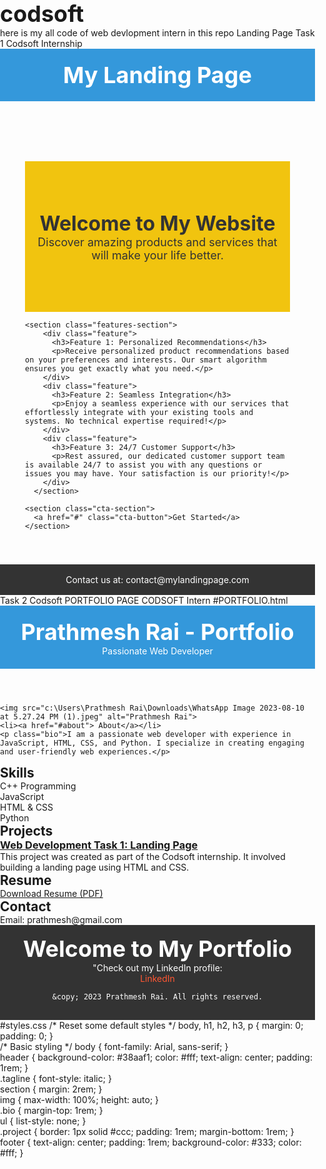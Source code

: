 # codsoft
here is my all code of web devlopment intern in this repo
Landing Page 
Task 1 Codsoft Internship
<!DOCTYPE html>
<html lang="en">
<head>
  <meta charset="UTF-8">
  <meta name="viewport" content="width=device-width, initial-scale=1.0">
  <title>My Landing Page</title>
  <style>
    /* Reset default styles */
    body, h1, p, ul, li {
      margin: 0;
      padding: 0;
    }

    body {
      font-family: Arial, sans-serif;
      line-height: 1.6;
      background-color: #f9f9f9;
    }

    /* Header styles */
    header {
      background-color: #3498db;
      color: white;
      padding: 20px;
      text-align: center;
    }

    h1 {
      font-size: 36px;
    }

    /* Main content styles */
    main {
      padding: 40px;
    }

    .hero-section {
      text-align: center;
      padding: 80px 20px;
      background-color: #f1c40f;
      color: #333;
    }

    .hero-section h2 {
      font-size: 32px;
    }

    .hero-section p {
      font-size: 18px;
    }

    /* Features section styles */
    .features-section {
      display: flex;
      justify-content: space-around;
      padding: 40px 0;
    }

    .feature {
      text-align: center;
      max-width: 300px;
      padding: 20px;
      background-color: #fff;
      border-radius: 10px;
      box-shadow: 0 0 10px rgba(0, 0, 0, 0.2);
    }

    .feature h3 {
      font-size: 24px;
    }

    .feature p {
      font-size: 16px;
    }

    /* Call-to-action styles */
    .cta-section {
      text-align: center;
      padding: 40px 0;
    }

    .cta-button {
      display: inline-block;
      padding: 15px 30px;
      background-color: #3498db;
      color: white;
      font-size: 18px;
      text-decoration: none;
      border-radius: 5px;
    }

    /* Footer styles */
    footer {
      text-align: center;
      padding: 20px;
      background-color: #222;
      color: white;
    }

    footer a {
      color: white;
      text-decoration: none;
    }
  </style>
</head>
<body>
  <header>
    <h1>My Landing Page</h1>
  </header>

  <main>
    <section class="hero-section">
      <h2>Welcome to My Website</h2>
      <p>Discover amazing products and services that will make your life better.</p>
    </section>

    <section class="features-section">
        <div class="feature">
          <h3>Feature 1: Personalized Recommendations</h3>
          <p>Receive personalized product recommendations based on your preferences and interests. Our smart algorithm ensures you get exactly what you need.</p>
        </div>
        <div class="feature">
          <h3>Feature 2: Seamless Integration</h3>
          <p>Enjoy a seamless experience with our services that effortlessly integrate with your existing tools and systems. No technical expertise required!</p>
        </div>
        <div class="feature">
          <h3>Feature 3: 24/7 Customer Support</h3>
          <p>Rest assured, our dedicated customer support team is available 24/7 to assist you with any questions or issues you may have. Your satisfaction is our priority!</p>
        </div>
      </section>

    <section class="cta-section">
      <a href="#" class="cta-button">Get Started</a>
    </section>
  </main>

  <footer>
    <p>Contact us at: <a href="mailto:contact@mylandingpage.com">contact@mylandingpage.com</a></p>
  </footer>
</body>
</html>
Task 2 Codsoft
PORTFOLIO PAGE 
CODSOFT Intern
#PORTFOLIO.html
<!DOCTYPE html>
<html lang="en">
<head>
  <meta charset="UTF-8">
  <meta name="viewport" content="width=device-width, initial-scale=1.0">
  <link rel="stylesheet" href="styles.css">
  <style>
    /* Reset default margin and padding */
    body, h1, h2, h3, p {
      margin: 0;
      padding: 0;
    }

    /* Basic styling */
    body {
      font-family: Arial, sans-serif;
      background-image: rgb(9, 10, 10 to bottom, #f0f0f0, #c0c0c0);
      background-attachment: fixed;
    }

    /* Rest of your CSS styles */
    /* ... */
  </style>
</head>
<body>
  <header class="header">
    <nav class="navbar">
      <div class="navbar-container container">
        <div>
          <h1 class="navbar-brand">Prathmesh Rai - Portfolio</h1>
        </div>
      </nav>
    <p class="tagline">Passionate Web Developer</p>
  </header>

    <img src="c:\Users\Prathmesh Rai\Downloads\WhatsApp Image 2023-08-10 at 5.27.24 PM (1).jpeg" alt="Prathmesh Rai">
    <li><a href="#about"> About</a></li>
    <p class="bio">I am a passionate web developer with experience in JavaScript, HTML, CSS, and Python. I specialize in creating engaging and user-friendly web experiences.</p>
  </section>
  
  <section id="skills">
    <h2>Skills</h2>
    <ul>
      <li>C++ Programming</li>
      <li>JavaScript</li>
      <li>HTML & CSS</li>
      <li>Python</li>
    </ul>
  </section>

  <section id="projects">
    <h2>Projects</h2>
    <div class="project">
      <alt="Landing Page Project">
      <h3><a href="C:\Users\Prathmesh Rai\Desktop\New folder\Landing Page Task 1.html" target="_blank">Web Development Task 1: Landing Page</a></h3>
      <p>This project was created as part of the Codsoft internship. It involved building a landing page using HTML and CSS.</p>
    </div>
    <!-- Add more project divs as needed -->
  </section>
  
  
  <section id="resume">
    <h2>Resume</h2>
    <p><a href="c:\Users\Prathmesh Rai\Downloads\Prathmesh Rai- Resume.pdf" target="c:\Users\Prathmesh Rai\Downloads\Prathmesh Rai- Resume.pdf">Download Resume (PDF)</a></p>
  </section>
  <section id="contact">
    <h2>Contact</h2>
    <p>Email: prathmesh@gmail.com</p>
    <!-- Add more contact information as needed -->
  </section>
  
  <footer>
    <!DOCTYPE html>
    <html lang="en">
    <head>
        <meta charset="UTF-8">
        <meta name="viewport" content="width=device-width, initial-scale=1.0">
        <title>My Portfolio</title>
    </head>
    <body>
        <h1>Welcome to My Portfolio</h1>
        <p>"Check out my LinkedIn profile:</p>
        <p><a href="https://www.linkedin.com/in/prathmesh-rai-1646a1276" target="https://www.linkedin.com/in/prathmesh-rai-1646a1276" style="color: #FF5733;">LinkedIn</a>
    </body>
    </html>
    <!DOCTYPE html>
<html lang="en">
<head>
  <meta charset="UTF-8">
  <meta name="viewport" content="width=device-width, initial-scale=1.0">
  <style>
    /* Reset default margin and padding */
    body, h1, h2, h3, p {
      margin: 0;
      padding: 0;
    }

    /* Basic styling */
    body {
      font-family: Arial, sans-serif;
      background-color: #f0f0f0;
      color: #333;
    }

    footer {
      text-align: center;
      padding: 1rem;
      background-color: #333;
      color: #fff;
    }

    /* Rest of your CSS styles */
    /* ... */
  </style>
  <title>Portfolio with Copyright Notice</title>
  
    &copy; 2023 Prathmesh Rai. All rights reserved.
  </footer>
</body>
</html>
#styles.css
/* Reset some default styles */
body, h1, h2, h3, p {
  margin: 0;
  padding: 0;
}

/* Basic styling */
body {
  font-family: Arial, sans-serif;
}

header {
  background-color: #38aaf1;
  color: #fff;
  text-align: center;
  padding: 1rem;
}

.tagline {
  font-style: italic;
}

section {
  margin: 2rem;
}

img {
  max-width: 100%;
  height: auto;
}

.bio {
  margin-top: 1rem;
}

ul {
  list-style: none;
}

.project {
  border: 1px solid #ccc;
  padding: 1rem;
  margin-bottom: 1rem;
}

footer {
  text-align: center;
  padding: 1rem;
  background-color: #333;
  color: #fff;
}
